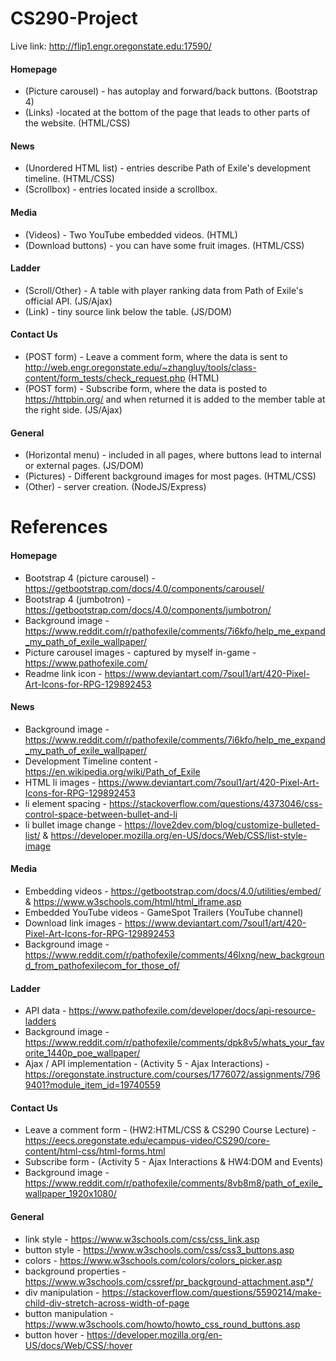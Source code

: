 # CS290-Project

Live link: http://flip1.engr.oregonstate.edu:17590/

#### Homepage
* (Picture carousel) - has autoplay and forward/back buttons. (Bootstrap 4)
* (Links) -located at the bottom of the page that leads to other parts of the website. (HTML/CSS)

#### News
* (Unordered HTML list) - entries describe Path of Exile's development timeline. (HTML/CSS)
* (Scrollbox) - entries located inside a scrollbox. 

#### Media
* (Videos) - Two YouTube embedded videos. (HTML)
* (Download buttons) - you can have some fruit images. (HTML/CSS)

#### Ladder 
* (Scroll/Other) - A table with player ranking data from Path of Exile's official API. (JS/Ajax)
* (Link) - tiny source link below the table. (JS/DOM)

#### Contact Us
* (POST form) - Leave a comment form, where the data is sent to http://web.engr.oregonstate.edu/~zhangluy/tools/class-content/form_tests/check_request.php (HTML)
* (POST form) - Subscribe form, where the data is posted to https://httpbin.org/ and when returned it is added to the member table at the right side. (JS/Ajax)

#### General
* (Horizontal menu) - included in all pages, where buttons lead to internal or external pages. (JS/DOM)
* (Pictures) - Different background images for most pages. (HTML/CSS)
* (Other) - server creation. (NodeJS/Express)

# References
#### Homepage
* Bootstrap 4 (picture carousel) - https://getbootstrap.com/docs/4.0/components/carousel/
* Bootstrap 4 (jumbotron) - https://getbootstrap.com/docs/4.0/components/jumbotron/
* Background image - https://www.reddit.com/r/pathofexile/comments/7i6kfo/help_me_expand_my_path_of_exile_wallpaper/
* Picture carousel images - captured by myself in-game - https://www.pathofexile.com/
* Readme link icon - https://www.deviantart.com/7soul1/art/420-Pixel-Art-Icons-for-RPG-129892453

#### News
* Background image - https://www.reddit.com/r/pathofexile/comments/7i6kfo/help_me_expand_my_path_of_exile_wallpaper/
* Development Timeline content - https://en.wikipedia.org/wiki/Path_of_Exile
* HTML li images - https://www.deviantart.com/7soul1/art/420-Pixel-Art-Icons-for-RPG-129892453
* li element spacing - https://stackoverflow.com/questions/4373046/css-control-space-between-bullet-and-li
* li bullet image change - https://love2dev.com/blog/customize-bulleted-list/ & https://developer.mozilla.org/en-US/docs/Web/CSS/list-style-image

#### Media
* Embedding videos - https://getbootstrap.com/docs/4.0/utilities/embed/ & https://www.w3schools.com/html/html_iframe.asp
* Embedded YouTube videos - GameSpot Trailers (YouTube channel)
* Download link images - https://www.deviantart.com/7soul1/art/420-Pixel-Art-Icons-for-RPG-129892453
* Background image - https://www.reddit.com/r/pathofexile/comments/46lxng/new_background_from_pathofexilecom_for_those_of/

#### Ladder
* API data - https://www.pathofexile.com/developer/docs/api-resource-ladders
* Background image - https://www.reddit.com/r/pathofexile/comments/dpk8v5/whats_your_favorite_1440p_poe_wallpaper/ 
* Ajax / API implementation - (Activity 5 - Ajax Interactions) - https://oregonstate.instructure.com/courses/1776072/assignments/7969401?module_item_id=19740559

#### Contact Us
* Leave a comment form - (HW2:HTML/CSS & CS290 Course Lecture) - https://eecs.oregonstate.edu/ecampus-video/CS290/core-content/html-css/html-forms.html
* Subscribe form - (Activity 5 - Ajax Interactions & HW4:DOM and Events)
* Background image - https://www.reddit.com/r/pathofexile/comments/8vb8m8/path_of_exile_wallpaper_1920x1080/

#### General
* link style - https://www.w3schools.com/css/css_link.asp
* button style - https://www.w3schools.com/css/css3_buttons.asp
* colors - https://www.w3schools.com/colors/colors_picker.asp
* background properties - https://www.w3schools.com/cssref/pr_background-attachment.asp*/
* div manipulation - https://stackoverflow.com/questions/5590214/make-child-div-stretch-across-width-of-page
* button manipulation - https://www.w3schools.com/howto/howto_css_round_buttons.asp
* button hover - https://developer.mozilla.org/en-US/docs/Web/CSS/:hover

